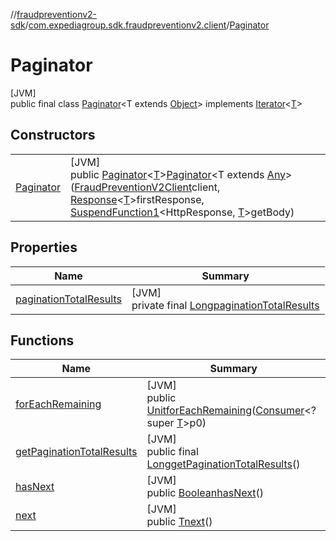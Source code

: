 //[fraudpreventionv2-sdk](../../../index.md)/[com.expediagroup.sdk.fraudpreventionv2.client](../index.md)/[Paginator](index.md)

# Paginator

[JVM]\
public final class [Paginator](index.md)&lt;T extends [Object](https://docs.oracle.com/javase/8/docs/api/java/lang/Object.html)&gt; implements [Iterator](https://docs.oracle.com/javase/8/docs/api/java/util/Iterator.html)&lt;[T](index.md)&gt;

## Constructors

| | |
|---|---|
| [Paginator](-paginator.md) | [JVM]<br>public [Paginator](index.md)&lt;[T](index.md)&gt;[Paginator](-paginator.md)&lt;T extends [Any](https://kotlinlang.org/api/latest/jvm/stdlib/kotlin/-any/index.html)&gt;([FraudPreventionV2Client](../-fraud-prevention-v2-client/index.md)client, [Response](../-response/index.md)&lt;[T](index.md)&gt;firstResponse, [SuspendFunction1](https://kotlinlang.org/api/latest/jvm/stdlib/kotlin.coroutines/-suspend-function1/index.html)&lt;HttpResponse, [T](index.md)&gt;getBody) |

## Properties

| Name | Summary |
|---|---|
| [paginationTotalResults](index.md#32883031%2FProperties%2F-173342751) | [JVM]<br>private final [Long](https://docs.oracle.com/javase/8/docs/api/java/lang/Long.html)[paginationTotalResults](index.md#32883031%2FProperties%2F-173342751) |

## Functions

| Name | Summary |
|---|---|
| [forEachRemaining](index.md#-511368593%2FFunctions%2F-173342751) | [JVM]<br>public [Unit](https://kotlinlang.org/api/latest/jvm/stdlib/kotlin/-unit/index.html)[forEachRemaining](index.md#-511368593%2FFunctions%2F-173342751)([Consumer](https://docs.oracle.com/javase/8/docs/api/java/util/function/Consumer.html)&lt;? super [T](index.md)&gt;p0) |
| [getPaginationTotalResults](get-pagination-total-results.md) | [JVM]<br>public final [Long](https://docs.oracle.com/javase/8/docs/api/java/lang/Long.html)[getPaginationTotalResults](get-pagination-total-results.md)() |
| [hasNext](has-next.md) | [JVM]<br>public [Boolean](https://docs.oracle.com/javase/8/docs/api/java/lang/Boolean.html)[hasNext](has-next.md)() |
| [next](next.md) | [JVM]<br>public [T](index.md)[next](next.md)() |
